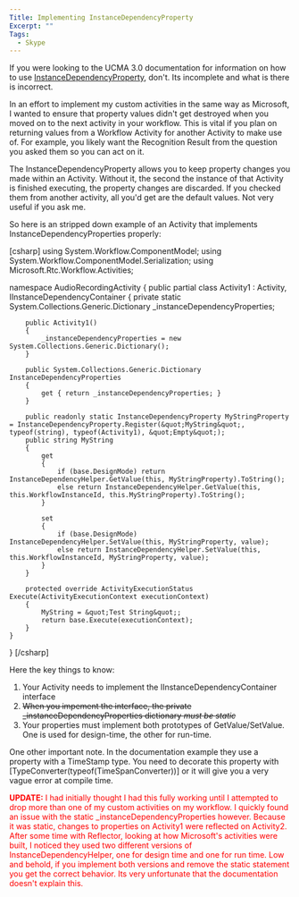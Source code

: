 ```yaml
---
Title: Implementing InstanceDependencyProperty
Excerpt: ""
Tags:
  - Skype
---
```

If you were looking to the UCMA 3.0 documentation for information on how to use <a href="http://msdn.microsoft.com/en-us/library/gg449634.aspx" target="_blank">InstanceDependencyProperty</a>, don't. Its incomplete and what is there is incorrect.

In an effort to implement my custom activities in the same way as Microsoft, I wanted to ensure that property values didn't get destroyed when you moved on to the next activity in your workflow. This is vital if you plan on returning values from a Workflow Activity for another Activity to make use of. For example, you likely want the Recognition Result from the question you asked them so you can act on it.

The InstanceDependencyProperty allows you to keep property changes you made within an Activity. Without it, the second the instance of that Activity is finished executing, the property changes are discarded. If you checked them from another activity, all you'd get are the default values. Not very useful if you ask me.

So here is an stripped down example of an Activity that implements InstanceDependencyProperties properly:

[csharp]
using System.Workflow.ComponentModel;
using System.Workflow.ComponentModel.Serialization;
using Microsoft.Rtc.Workflow.Activities;

namespace AudioRecordingActivity
{
    public partial class Activity1 : Activity, IInstanceDependencyContainer
    {
        private static System.Collections.Generic.Dictionary _instanceDependencyProperties;

        public Activity1()
        {
            _instanceDependencyProperties = new System.Collections.Generic.Dictionary();
        }

        public System.Collections.Generic.Dictionary InstanceDependencyProperties
        {
            get { return _instanceDependencyProperties; }
        }

        public readonly static InstanceDependencyProperty MyStringProperty = InstanceDependencyProperty.Register(&quot;MyString&quot;, typeof(string), typeof(Activity1), &quot;Empty&quot;);
        public string MyString
        {
            get
            {
                if (base.DesignMode) return InstanceDependencyHelper.GetValue(this, MyStringProperty).ToString();
                else return InstanceDependencyHelper.GetValue(this, this.WorkflowInstanceId, this.MyStringProperty).ToString();
            }

            set
            {
                if (base.DesignMode) InstanceDependencyHelper.SetValue(this, MyStringProperty, value);
                else return InstanceDependencyHelper.SetValue(this, this.WorkflowInstanceId, MyStringProperty, value);
            }
        }

        protected override ActivityExecutionStatus Execute(ActivityExecutionContext executionContext)
        {
            MyString = &quot;Test String&quot;;
            return base.Execute(executionContext);
        }
    }
}
[/csharp]

Here the key things to know:
<ol>
	<li>Your Activity needs to implement the IInstanceDependencyContainer interface</li>
	<li><del>When you impement the interface, the private _instanceDependencyProperties dictionary <em>must be static</em></del></li>
	<li>Your properties must implement both prototypes of GetValue/SetValue. One is used for design-time, the other for run-time.</li>
</ol>
One other important note. In the documentation example they use a property with a TimeStamp type. You need to decorate this property with [TypeConverter(typeof(TimeSpanConverter))] or it will give you a very vague error at compile time.

<span style="color: #ff0000;"><strong>UPDATE:</strong> I had initially thought I had this fully working until I attempted to drop more than one of my custom activities on my workflow. I quickly found an issue with the static _instanceDependencyProperties however. Because it was static, changes to properties on Activity1 were reflected on Activity2. After some time with Reflector, looking at how Microsoft's activities were built, I noticed they used two different versions of InstanceDependencyHelper, one for design time and one for run time. Low and behold, if you implement both versions and remove the static statement you get the correct behavior. Its very unfortunate that the documentation doesn't explain this. </span>